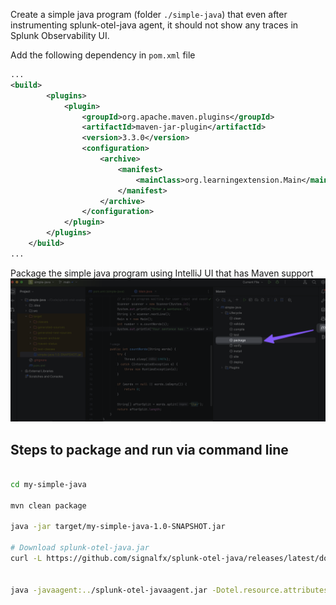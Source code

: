 Create a simple java program (folder `./simple-java`) that even after instrumenting splunk-otel-java agent, it should not show any traces in Splunk Observability UI.

Add the following dependency in `pom.xml` file
```xml
...
<build>
        <plugins>
            <plugin>
                <groupId>org.apache.maven.plugins</groupId>
                <artifactId>maven-jar-plugin</artifactId>
                <version>3.3.0</version>
                <configuration>
                    <archive>
                        <manifest>
                            <mainClass>org.learningextension.Main</mainClass>
                        </manifest>
                    </archive>
                </configuration>
            </plugin>
        </plugins>
    </build>
...

```

Package the simple java program using IntelliJ UI that has Maven support ![Package](1.png)

## Steps to package and run via command line
```bash

cd my-simple-java

mvn clean package

java -jar target/my-simple-java-1.0-SNAPSHOT.jar

# Download splunk-otel-java.jar
curl -L https://github.com/signalfx/splunk-otel-java/releases/latest/download/splunk-otel-javaagent.jar -o ../splunk-otel-javaagent.jar


java -javaagent:../splunk-otel-javaagent.jar -Dotel.resource.attributes=service.name=jek-simple-java-v1-with-agent-no-auto-instr,deployment.environment=jek-sandbox -Dsplunk.metrics.enabled=true -Dsplunk.realm='your_realm'  -Dsplunk.access.token='your_access_token' -jar target/my-simple-java-1.0-SNAPSHOT.jar


```

